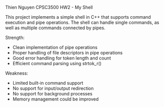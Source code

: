 Thien Nguyen  CPSC3500 HW2 - My Shell

This project implements a simple shell in C++ that supports command execution and pipe operations. The shell can handle single commands, as well as multiple commands connected by pipes.

Strength:
- Clean implementation of pipe operations
- Proper handling of file descriptors in pipe operations
- Good error handling for token length and count
- Efficient command parsing using strtok_r()

Weakness:
- Limited built-in command support
- No support for input/output redirection
- No support for background processes
- Memory management could be improved

